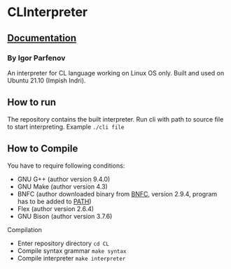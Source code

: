 # CLInterpreter
## [Documentation](https://htmlpreview.github.io/?https://github.com/ParfenovIgor/CL/blob/main/documentation.html )
### By Igor Parfenov

An interpreter for CL language working on Linux OS only. Built and used on Ubuntu 21.10 (Impish Indri).

## How to run

The repository contains the built interpreter. Run cli with path to source file to start interpreting.
Example `./cli file`

## How to Compile

You have to require following conditions:
*  GNU G++ (author version 9.4.0)
*  GNU Make (author version 4.3)
*  BNFC (author downloaded binary from [BNFC](https://bnfc.digitalgrammars.com/download/), version 2.9.4, program has to be added to [PATH](https://opensource.com/article/17/6/set-path-linux))
*  Flex (author version 2.6.4)
*  GNU Bison (author version 3.7.6)

Compilation
*  Enter repository directory `cd CL`
*  Compile syntax grammar `make syntax`
*  Compile interpreter `make interpreter`
